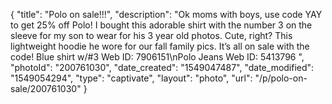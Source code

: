 {
    "title": "Polo on sale!!!",
    "description": "Ok moms with boys, use code YAY to get 25% off Polo! I bought this adorable shirt with the number 3 on the sleeve for my son to wear for his 3 year old photos. Cute, right? This lightweight hoodie he wore for our fall family pics. It’s all on sale with the code! Blue shirt w\/#3 Web ID: 7906151\nPolo Jeans Web ID: 5413796 ",
    "photoId": "200761030",
    "date_created": "1549047487",
    "date_modified": "1549054294",
    "type": "captivate",
    "layout": "photo",
    "url": "\/p\/polo-on-sale\/200761030"
}